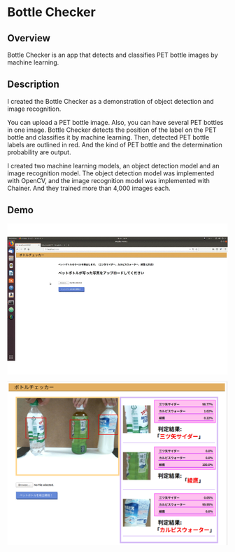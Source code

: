 # Bottle Checker
## Overview
Bottle Checker is an app that detects and classifies PET bottle images by machine learning.

## Description
I created the Bottle Checker as a demonstration of object detection and image recognition.
  

You can upload a PET bottle image. Also, you can have several PET bottles in one image. Bottle Checker detects the position of the label on the PET bottle and classifies it by machine learning. Then, detected PET bottle labels are outlined in red. And  the kind of PET bottle and the determination probability are output. 
  

I created two machine learning models, an object detection model and an image recognition model. 
The object detection model was implemented with OpenCV, and the image recognition model was implemented with Chainer. 
And they trained more than 4,000 images each.

## Demo

![bottleCheckerDemo](https://github.com/takitaki7474/bottle_checker/blob/demo-images/demo-images/bottle_checker.gif)
  

![bottleCheckerSample1](https://github.com/takitaki7474/bottle_checker/blob/demo-images/demo-images/bottle_checker_sample1.png)
